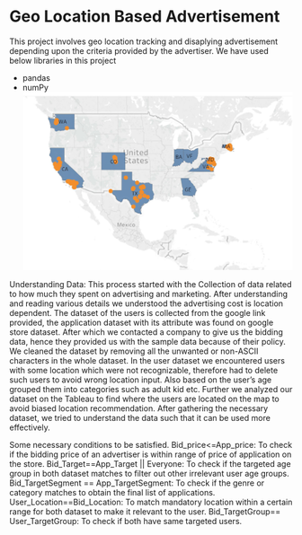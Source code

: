 # Geo Location Based Advertisement

This project involves geo location tracking and disaplying advertisement depending upon the criteria provided by the advertiser.
We have used below libraries in this project
* pandas
* numPy <br>
![alt text](https://github.com/saumya-saumya/GeoLocationBasedAd/blob/master/Capture.JPG)

Understanding Data:
This process started with the Collection of data related to how much they spent on advertising and marketing. After understanding and reading various details we understood the advertising cost is location dependent. The dataset of the users is collected from the google link provided, the application dataset with its attribute was found on google store dataset. After which we contacted a company to give us the bidding data, hence they provided us with the sample data because of their policy.
We cleaned the dataset by removing all the unwanted or non-ASCII characters in the whole dataset. In the user dataset we encountered users with some location which were not recognizable, therefore had to delete such users to avoid wrong location input. Also based on the user’s age grouped them into categories such as adult kid etc. Further we analyzed our dataset on the Tableau to find where the users are located on the map to avoid biased location recommendation. 
After gathering the necessary dataset, we tried to understand the data such that it can be used more effectively.

Some necessary conditions to be satisfied.
Bid_price<=App_price: To check if the bidding price of an advertiser is within range of price of application on the store.
Bid_Target==App_Target || Everyone: To check if the targeted age group in both dataset matches to filter out other irrelevant user age groups.
Bid_TargetSegment == App_TargetSegment: To check if the genre or category matches to obtain the final list of applications.
User_Location==Bid_Location: To match mandatory location within a certain range for both dataset to make it relevant to the user.
Bid_TargetGroup== User_TargetGroup: To check if both have same targeted users.
